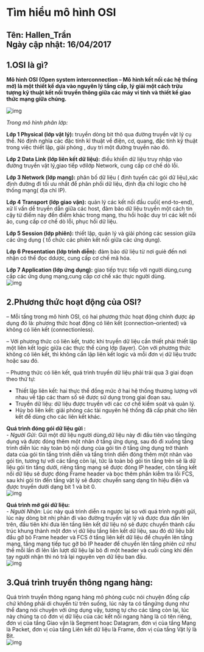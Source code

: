 # Tìm hiểu mô hình OSI  
Tên: Hallen_Trần  
Ngày cập nhật: 16/04/2017 
---  
## 1.OSI là gì?  

**Mô hình OSI (Open system interconnection – Mô hình kết nối các hệ thống mở) là một thiết kế dựa vào nguyên lý tầng cấp, lý giải một cách trừu tượng kỹ thuật kết nối truyền thông giữa các máy vi tính và thiết kế giao thức mạng giữa chúng.**   

![img](http://www.vnpro.vn/wp-content/uploads/2015/11/Osi-model-jb-600x639.png)

*Trong mô hình phân lớp:*

**Lớp 1 Physical (lớp vật lý):** truyền dòng bit thô qua đường truyền vật lý cụ thể. Nó định nghĩa các đặc tính kĩ thuật về điện, cơ, quang, đặc tính kỹ thuật trong việc thiết lập, giải phóng , duy trì một đường truyền nào đó.  

**Lớp 2 Data Link (lớp liên kết dữ liệu):** điều khiển dữ liệu truy nhập vào đường truyền vật lý,giao tiếp vớilớp Network, cung cấp cơ chế dò lỗi.  

**Lớp 3 Network (lớp mạng):** phân bố dữ liệu ( định tuyến các gói dữ liệu),xác định đường đi tối ưu nhất để phân phối dữ liệu, định địa chỉ logic cho hệ thống mạng( địa chỉ IP).  

**Lớp 4 Transport (lớp giao vận):** quản lý các kết nối đầu cuối( end-to-end), xử lí vấn dề truyền dẫn giữa các host, đảm bảo dữ liệu truyền một cách tin cậy từ điểm này đến điểm khác trong mạng, thu hồi hoặc duy trì các kết nối ảo, cung cấp cơ chế dò lỗi, phục hồi dữ liệu.  

**Lớp 5 Session (lớp phiên):** thiết lập, quản lý và giải phóng các session giữa các ứng dụng ( tổ chức các phiên kết nối giữa các ứng dụng).  

**Lớp 6 Presentation (lớp trình diễn):** đảm bảo dữ liệu từ nơi guiẻ đến nơi nhận có thể đọc ddược, cung cấp cơ chế mã hóa.  

**Lớp 7 Application (lớp ứng dụng):** giao tiếp trực tiếp với người dùng,cung cấp các ứng dụng mạng,cung cấp cơ chế xác thực người dùng.  
![img](http://2.bp.blogspot.com/-PEx2b0DNHY4/U4_p1YtCTZI/AAAAAAAAAB4/EzujsHncwKA/s1600/1.PNG)  


## 2.Phương thức hoạt động của OSI?  
–  Mỗi tầng trong mô hình OSI, có hai phương thức hoạt động chính được áp dụng đó là: phương thức hoạt động có liên kết (connection–oriented) và không có liên kết (connectionless).  

–  Với phương thức có liên kết, trước khi truyền dữ liệu cần thiết phải thiết lập một liên kết logic giữa các thực thể cùng lớp (layer). Còn với phương thức không có liên kết, thì không cần lập liên kết logic và mỗi đơn vị dữ liệu trước hoặc sau đó.  

–  Phương thức có liên kết, quá trình truyền dữ liệu phải trải qua 3 giai đoạn theo thứ tự:  
  - Thiết lập liên kết: hai thực thể đồng mức ở hai hệ thống thương lượng với nhau về tập các tham số sẽ được sử dụng trong giai đoạn sau.  
  - Truyền dữ liệu: dữ liệu được truyền với các cơ chế kiểm soát và quản lý.  
  - Hủy bỏ liên kết: giải phóng các tài nguyên hệ thống đã cấp phát cho liên kết để dùng cho các liên kết khác.  
  
**Quá trình đóng gói dữ liệu gửi :**  
    - *Người Gửi*: Gửi một dữ liệu người dùng,dữ liệu này đi đầu tiên vào tầngứng dụng và được đóng thêm một nhân ở tầng ứng dụng, sau đó đi xuống tầng trình diễn lúc này toàn bộ nội dung của gói tin ở tầng ứng dụng trở thành data của gói tin tầng trình diễn và tầng trình diễn đóng thêm một nhãn vào gói tin, tương tự với các tầng còn lại, tức là toàn bộ gói tin tầng trên sẽ là dữ liệu gói tin tầng dưới, riêng tầng mạng sẽ được đóng IP header, còn tầng kết nối dữ liệu sẽ được đóng Frame header và bọc thêm phần kiễm tra lỗi FCS, sau khi gói tin đến tầng vật lý sẽ được chuyển sang dạng tín hiệu điện và được truyền dưới dạng bit 1 và bit 0.  
  ![img](http://3.bp.blogspot.com/-CRy6O9uSMLo/U4_p1WCpEMI/AAAAAAAAACA/-1vkyw0MUrk/s1600/2.PNG)  
  
 **Quá trình mở gói dữ liệu:**  
     - *Người Nhận*: Lúc này quá trình diễn ra ngược lại so với quá trình người gửi, lúc này dòng bit nhị phân đi vào đường truyền vật lý và được đưa dần lên trên, đầu tiên khi đưa lên tầng liên kết dữ liệu nó sẽ được chuyển thành cấu trúc khung thành một đơn vị dữ liệu tầng liên kết dữ liệu, sau đó dữ liệu bắt đầu gỡ bỏ Frame header và FCS ở tầng liên kết dữ liệu để chuyển lên tầng mạng, tầng mạng tiếp tục gỡ bỏ IP header để chuyển lên tầng phiên cứ như thế mỗi lần đi lên lần lượt dữ liệu lại bỏ đi một header và cuối cùng khi đến tay người nhận thì nó trả lại nguyên vẹn dữ liệu ban đầu.    
  ![img](http://4.bp.blogspot.com/-GLwwpCGieWo/U4_p1glHwpI/AAAAAAAAAB8/DippepZn-XY/s1600/3.PNG)

## 3.Quá trình truyền thông ngang hàng: 
  Quá trình truyền thông ngang hàng mô phỏng cuộc nói chuyện đồng cấp chứ không phải di chuyển từ trên suống, lúc này ta có tầngứng dụng như thể đang nói chuyện với ứng dụng vậy, tương tự cho các tầng còn lại, lúc này chúng ta có đơn vị dữ liệu của các kết nối ngang hàng là có tên riêng, đơn vị của tầng Giao vận là Segment hoạc Datagram, đơn vị của tầng Mạng là Packet, đơn vị của tầng Liên kết dữ liệu là Frame, đơn vị của tầng Vật lý là Bit.    
  ![img](http://3.bp.blogspot.com/-eF3I6Z5k2hc/U4_p2OCuPGI/AAAAAAAAABg/6FeNp9qDyeM/s1600/4.PNG)
  
  



